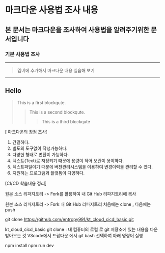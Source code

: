 # 마크다운 사용법 조사 내용

## 본 문서는 마크다운을 조사하여 사용법을 알려주기위한 문서입니다


### 기본 사용법 조사

----------------------------

> 멤버에 추가해서 마크다운 내용 실습해 보기
-----------
Hello
----------

> This is a first blockqute.
>	> This is a second blockqute.
>	>	> This is a third blockqute


[ 마크다운의 장점 조사]

1. 간결하다.
2. 별도의 도구없이 작성가능하다.
3. 다양한 형태로 변환이 가능하다.
4. 텍스트(Text)로 저장되기 때문에 용량이 적어 보관이 용이하다.
5. 텍스트파일이기 때문에 버전관리시스템을 이용하여 변경이력을 관리할 수 있다.
6. 지원하는 프로그램과 플랫폼이 다양하다.


[CI/CD 학습내용 정리]


원본 소스 리파지토리 -> Fork를 활용하여 내 Git Hub 리파지토리에 복사


원본 소스 리파지토리 -> Fork   내 Git Hub 리파지토리
처음에는 clone , 다음에는 push

git clone https://github.com/entropy991/kt_cloud_cicd_basic.git

kt_cloud_cicd_basic
git clone : 내 컴퓨터의 로컬 로 git 저장소에 있는 내용을 다운 받아오는 것
VScode에서 드랍다운 에서 git bash 선택하여 아래 명령어 실행

npm install 
npm run dev
